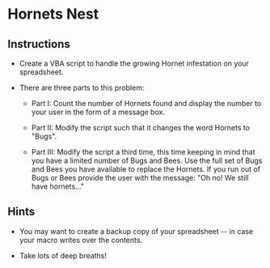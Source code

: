 # Hornets Nest

## Instructions

* Create a VBA script to handle the growing Hornet infestation on your spreadsheet.

* There are three parts to this problem:

  * Part I: Count the number of Hornets found and display the number to your user in the form of a message box.

  * Part II: Modify the script such that it changes the word Hornets to "Bugs".

  * Part III: Modify the script a third time, this time keeping in mind that you have a limited number of Bugs and Bees. Use the full set of Bugs and Bees you have available to replace the Hornets. If you run out of Bugs or Bees provide the user with the message: "Oh no! We still have hornets..." 

## Hints

* You may want to create a backup copy of your spreadsheet -- in case your macro writes over the contents.

* Take lots of deep breaths!
